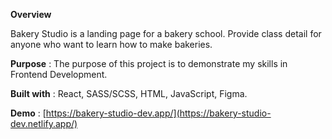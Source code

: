 **Overview**

Bakery Studio is a landing page for a bakery school. Provide class detail for anyone who want to learn how to make bakeries.

**Purpose** : The purpose of this project is to demonstrate my skills in Frontend Development.

**Built with** : React, SASS/SCSS, HTML, JavaScript, Figma.

**Demo** : [https://bakery-studio-dev.app/](https://bakery-studio-dev.netlify.app/)
